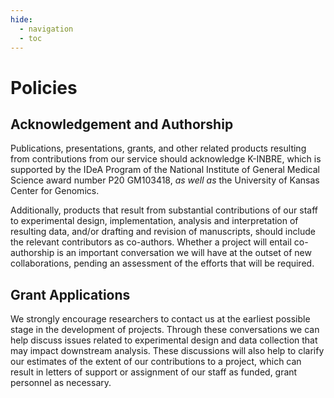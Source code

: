 ```yaml
---
hide:
  - navigation
  - toc
---
```


# Policies

## Acknowledgement and Authorship

Publications, presentations, grants, and other related products resulting from contributions from our service should acknowledge K-INBRE, which is supported by the IDeA Program of the National Institute of General Medical Science award number P20 GM103418, *as well as* the University of Kansas Center for Genomics.

Additionally, products that result from substantial contributions of our staff to experimental design, implementation, analysis and interpretation of resulting data, and/or drafting and revision of manuscripts, should include the relevant contributors as co-authors. Whether a project will entail co-authorship is an important conversation we will have at the outset of new collaborations, pending an assessment of the efforts that will be required.

## Grant Applications

We strongly encourage researchers to contact us at the earliest possible stage in the development of projects. Through these conversations we can help discuss issues related to experimental design and data collection that may impact downstream analysis. These discussions will also help to clarify our estimates of the extent of our contributions to a project, which can result in letters of support or assignment of our staff as funded, grant personnel as necessary.
